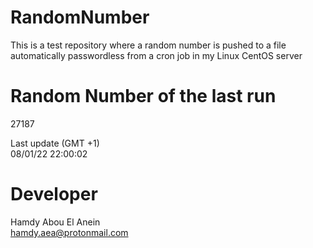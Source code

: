 # RandomNumber    
This is a test repository where a random number is pushed to a file automatically passwordless from a cron job in my Linux CentOS server    
# Random Number of the last run   
27187
      
Last update (GMT +1)    
08/01/22 22:00:02
# Developer    
Hamdy Abou El Anein   
hamdy.aea@protonmail.com
